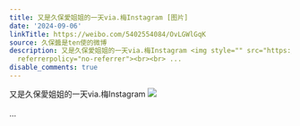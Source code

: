 ```yaml
---
title: 又是久保愛姐姐的一天via.梅Instagram [图片]
date: '2024-09-06'
linkTitle: https://weibo.com/5402554084/OvLGWlGqK
source: 久保醬是ten使的微博
description: 又是久保愛姐姐的一天via.梅Instagram <img style="" src="https://tvax4.sinaimg.cn/large/005TCz76gy1hteawt0rgaj30wi0o3q7l.jpg"
  referrerpolicy="no-referrer"><br><br> ...
disable_comments: true
---
```

又是久保愛姐姐的一天via.梅Instagram <img style="" src="https://tvax4.sinaimg.cn/large/005TCz76gy1hteawt0rgaj30wi0o3q7l.jpg" referrerpolicy="no-referrer"><br><br> ...